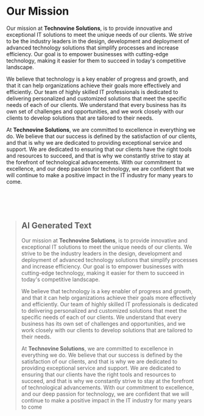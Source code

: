 # Our Mission

Our mission at __Technovine Solutions__, is to provide innovative and exceptional IT solutions to meet the unique needs of our clients. We strive to be the industry leaders in the design, development and deployment of advanced technology solutions that simplify processes and increase efficiency. Our goal is to empower businesses with cutting-edge technology, making it easier for them to succeed in today's competitive landscape.

We believe that technology is a key enabler of progress and growth, and that it can help organizations achieve their goals more effectively and efficiently. Our team of highly skilled IT professionals is dedicated to delivering personalized and customized solutions that meet the specific needs of each of our clients. We understand that every business has its own set of challenges and opportunities, and we work closely with our clients to develop solutions that are tailored to their needs.

At __Technovine Solutions__, we are committed to excellence in everything we do. We believe that our success is defined by the satisfaction of our clients, and that is why we are dedicated to providing exceptional service and support. We are dedicated to ensuring that our clients have the right tools and resources to succeed, and that is why we constantly strive to stay at the forefront of technological advancements. With our commitment to excellence, and our deep passion for technology, we are confident that we will continue to make a positive impact in the IT industry for many years to come.



<br /><br /><br />

>## AI Generated Text
>Our mission at __Technovine Solutions__, is to provide innovative and exceptional IT solutions to meet the unique needs of our clients. We strive to be the industry leaders in the design, development and deployment of advanced technology solutions that simplify processes and increase efficiency. Our goal is to empower businesses with cutting-edge technology, making it easier for them to succeed in today's competitive landscape.
>
>We believe that technology is a key enabler of progress and growth, and that it can help organizations achieve their goals more effectively and efficiently. Our team of highly skilled IT professionals is dedicated to delivering personalized and customized solutions that meet the specific needs of each of our clients. We understand that every business has its own set of challenges and opportunities, and we work closely with our clients to develop solutions that are tailored to their needs.
>
>At __Technovine Solutions__, we are committed to excellence in everything we do. We believe that our success is defined by the satisfaction of our clients, and that is why we are dedicated to providing exceptional service and support. We are dedicated to ensuring that our clients have the right tools and resources to succeed, and that is why we constantly strive to stay at the forefront of technological advancements. With our commitment to excellence, and our deep passion for technology, we are confident that we will continue to make a positive impact in the IT industry for many years to come


<!--
-AI Generated Text:

Our mission at __Technovine Solutions__, is to provide innovative and exceptional IT solutions to meet the unique needs of our clients. We strive to be the industry leaders in the design, development and deployment of advanced technology solutions that simplify processes and increase efficiency. Our goal is to empower businesses with cutting-edge technology, making it easier for them to succeed in today's competitive landscape.

We believe that technology is a key enabler of progress and growth, and that it can help organizations achieve their goals more effectively and efficiently. Our team of highly skilled IT professionals is dedicated to delivering personalized and customized solutions that meet the specific needs of each of our clients. We understand that every business has its own set of challenges and opportunities, and we work closely with our clients to develop solutions that are tailored to their needs.

At __Technovine Solutions__, we are committed to excellence in everything we do. We believe that our success is defined by the satisfaction of our clients, and that is why we are dedicated to providing exceptional service and support. We are dedicated to ensuring that our clients have the right tools and resources to succeed, and that is why we constantly strive to stay at the forefront of technological advancements. With our commitment to excellence, and our deep passion for technology, we are confident that we will continue to make a positive impact in the IT industry for many years to come
/-->